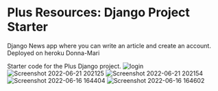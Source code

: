 # Plus Resources: Django Project Starter

Django News app where you can write an article and create an account. Deployed on heroku
Donna-Mari

Starter code for the Plus Django project.
![login](https://user-images.githubusercontent.com/96808682/174919204-cab54089-83b1-4e14-9389-6ecf28f08aa1.png)
![Screenshot 2022-06-21 202125](https://user-images.githubusercontent.com/96808682/174919213-68b61e30-e0a9-4efa-bb43-68996139d477.png)
![Screenshot 2022-06-21 202154](https://user-images.githubusercontent.com/96808682/174919222-86de6000-20e0-4382-8d85-b7f2909b4687.png)
![Screenshot 2022-06-16 164404](https://user-images.githubusercontent.com/96808682/174919223-4b16d5f7-5927-4cba-a891-aaa4b1052da3.png)
![Screenshot 2022-06-16 164602](https://user-images.githubusercontent.com/96808682/174919232-9b73d806-6cb3-4a40-bfd1-ac2d6deaa7dc.png)
